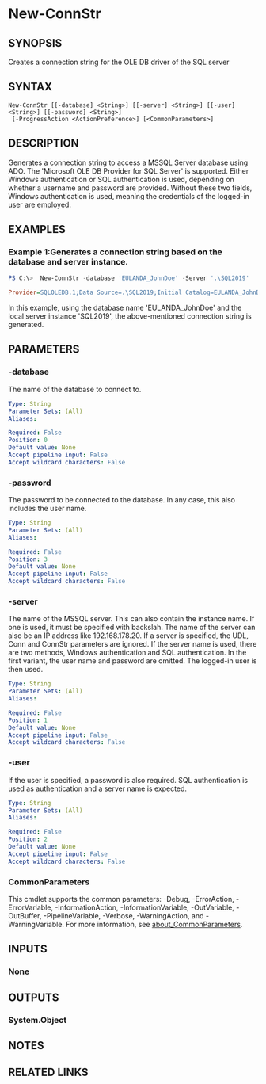 ﻿---
external help file: EulandaConnect-help.xml
Module Name: EulandaConnect
online version: https://github.com/Eulanda/EulandaConnect/blob/master/docs/New-ConnStr.md
schema: 2.0.0
lastMod: 2024-03-19T06:27:25
---

# New-ConnStr

## SYNOPSIS
Creates a connection string for the OLE DB driver of the SQL server

## SYNTAX

```
New-ConnStr [[-database] <String>] [[-server] <String>] [[-user] <String>] [[-password] <String>]
 [-ProgressAction <ActionPreference>] [<CommonParameters>]
```

## DESCRIPTION
Generates a connection string to access a MSSQL Server database using ADO. The 'Microsoft OLE DB Provider for SQL Server' is supported. Either Windows authentication or SQL authentication is used, depending on whether a username and password are provided. Without these two fields, Windows authentication is used, meaning the credentials of the logged-in user are employed.

## EXAMPLES

### Example 1:Generates a connection string based on the database and server instance.
```powershell
PS C:\>  New-ConnStr -database 'EULANDA_JohnDoe' -Server '.\SQL2019'
```

```ini
Provider=SQLOLEDB.1;Data Source=.\SQL2019;Initial Catalog=EULANDA_JohnDoe;Integrated Security=SSPI
```

In this example, using the database name 'EULANDA_JohnDoe' and the local server instance 'SQL2019', the above-mentioned connection string is generated.

## PARAMETERS

### -database
The name of the database to connect to.

```yaml
Type: String
Parameter Sets: (All)
Aliases:

Required: False
Position: 0
Default value: None
Accept pipeline input: False
Accept wildcard characters: False
```

### -password
The password to be connected to the database. In any case, this also includes the user name.

```yaml
Type: String
Parameter Sets: (All)
Aliases:

Required: False
Position: 3
Default value: None
Accept pipeline input: False
Accept wildcard characters: False
```

### -server
The name of the MSSQL server. This can also contain the instance name. If one is used, it must be specified with backslah. The name of the server can also be an IP address like 192.168.178.20. If a server is specified, the UDL, Conn and ConnStr parameters are ignored. If the server name is used, there are two methods, Windows authentication and SQL authentication. In the first variant, the user name and password are omitted. The logged-in user is then used.

```yaml
Type: String
Parameter Sets: (All)
Aliases:

Required: False
Position: 1
Default value: None
Accept pipeline input: False
Accept wildcard characters: False
```

### -user
If the user is specified, a password is also required. SQL authentication is used as authentication and a server name is expected.

```yaml
Type: String
Parameter Sets: (All)
Aliases:

Required: False
Position: 2
Default value: None
Accept pipeline input: False
Accept wildcard characters: False
```


### CommonParameters
This cmdlet supports the common parameters: -Debug, -ErrorAction, -ErrorVariable, -InformationAction, -InformationVariable, -OutVariable, -OutBuffer, -PipelineVariable, -Verbose, -WarningAction, and -WarningVariable. For more information, see [about_CommonParameters](http://go.microsoft.com/fwlink/?LinkID=113216).

## INPUTS

### None

## OUTPUTS

### System.Object
## NOTES

## RELATED LINKS



